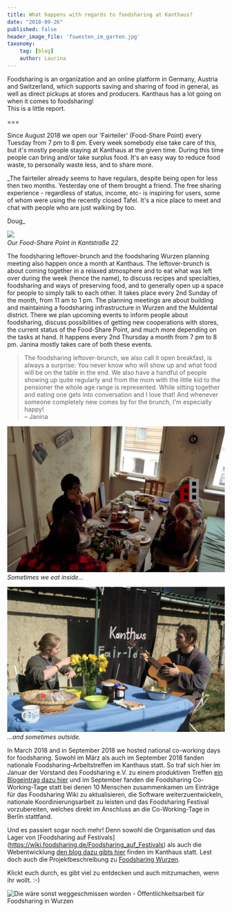 ```yaml
---
title: What happens with regards to foodsharing at Kanthaus?
date: "2018-09-26"
published: false
header_image_file: 'fswesten_im_garten.jpg'
taxonomy:
    tag: [blog]
    author: Laurina
---
```


Foodsharing is an organization and an online platform in Germany, Austria and Switzerland, which supports saving and sharing of food in general, as well as direct pickups at stores and producers. Kanthaus has a lot going on when it comes to foodsharing!<br>
This is a little report.

===

Since August 2018 we open our 'Fairteiler' (Food-Share Point) every Tuesday from 7 pm to 8 pm. Every week somebody else take care of this, but it's mostly people staying at Kanthaus at the given time. During this time people can bring and/or take surplus food. It's an easy way to reduce food waste, to personally waste less, and to share more.

_The fairteiler already seems to have regulars, despite being open for less then two months. Yesterday one of them brought a friend. The free sharing experience - regardless of status, income, etc- is inspiring for users, some of whom were using the recently closed Tafel. It's a nice place to meet and chat with people who are just walking by too.

Doug_

![](Fairteiler_geöffnet_Schild.jpg)<br>
_Our Food-Share Point in Kantstraße 22_

The foodsharing leftover-brunch and the foodsharing Wurzen planning meeting also happen once a month at Kanthaus. The leftover-brunch is about coming together in a relaxed atmosphere and to eat what was left over during the week (hence the name), to discuss recipes and specialties, foodsharing and ways of preserving food, and to generally open up a space for people to simply talk to each other. It takes place every 2nd Sunday of the month, from 11 am to 1 pm. The planning meetings are about building and maintaining a foodsharing infrastructure in Wurzen and the Muldental district. There we plan upcoming events to inform people about foodsharing, discuss possibilities of getting new cooperations with stores, the current status of the Food-Share Point, and much more depending on the tasks at hand. It happens every 2nd Thursday a month from 7 pm to 8 pm. Janina mostly takes care of both these events.

> The foodsharing leftover-brunch, we also call it open breakfast, is always a surprise: You never know who will show up and what food will be on the table in the end. We also have a handful of people showing up quite regularly and from the mom with the little kid to the pensioner the whole age range is represented. While sitting together and eating one gets into conversation and I love that! And whenever someone completely new comes by for the brunch, I'm especially happy!<br>
> – Janina

![](fsbrunchInside.jpg)<br>
_Sometimes we eat inside..._

![](fsbrunchOutside.jpg)<br>
_...and sometimes outside._

In March 2018 and in September 2018 we hosted national co-working days for foodsharing. 
Sowohl im März als auch im September 2018 fanden nationale Foodsharing-Arbeitstreffen im Kanthaus statt. So traf sich hier im Januar der Vorstand des Foodsharing e.V. zu einem produktiven Treffen [ein Blogeintrag dazu hier](https://foodsharing.de/?page=blog&sub=read&id=231) und im September fanden die Foodsharing Co-Working-Tage statt bei denen 10 Menschen zusammenkamen um Einträge für das Foodsharing Wiki zu aktualisieren, die Software weiterzuentwickeln, nationale Koordinierungsarbeit zu leisten und das Foodsharing Festival vorzubereiten, welches direkt im Anschluss an die Co-Working-Tage in Berlin stattfand.

Und es passiert sogar noch mehr!
Denn sowohl die Organisation und das Lager von [Foodsharing auf Festivals] (https://wiki.foodsharing.de/Foodsharing_auf_Festivals) als auch die Webentwicklung [den blog dazu gibts hier](https://devblog.foodsharing.de/index.en.html) finden im Kanthaus statt.
Lest doch auch die Projektbeschreibung zu [Foodsharing Wurzen](https://kanthaus.online/de/projects/foodsharing).

Klickt euch durch, es gibt viel zu entdecken und auch mitzumachen, wenn ihr wollt. :-)

![Die wäre sonst weggeschmissen worden - Öffentlichkeitsarbeit für Foodsharing in Wurzen](Foodsharingöffentlichkeitsarbeit-in-Wurzen.jpg)
